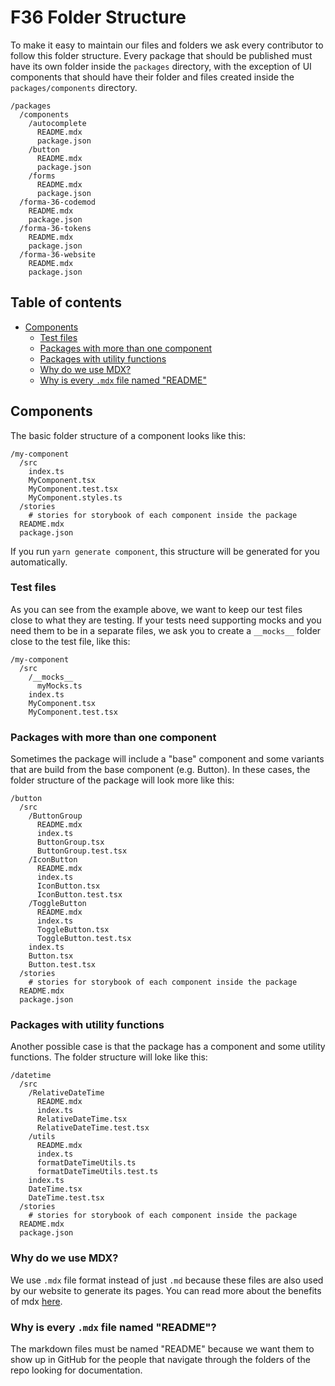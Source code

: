 # F36 Folder Structure

To make it easy to maintain our files and folders we ask every contributor to follow this folder structure.
Every package that should be published must have its own folder inside the `packages` directory,
with the exception of UI components that should have their folder and files created inside the `packages/components` directory.

```
/packages
  /components
    /autocomplete
      README.mdx
      package.json
    /button
      README.mdx
      package.json
    /forms
      README.mdx
      package.json
  /forma-36-codemod
    README.mdx
    package.json
  /forma-36-tokens
    README.mdx
    package.json
  /forma-36-website
    README.mdx
    package.json
```

## Table of contents

- [Components](#components)
  - [Test files](#test-files)
  - [Packages with more than one component](#packages-with-more-than-one-component)
  - [Packages with utility functions](#packages-with-utility-functions)
  - [Why do we use MDX?](#why-do-we-use-mdx)
  - [Why is every `.mdx` file named "README"](#why-is-every-mdx-file-named-readme)

## Components

The basic folder structure of a component looks like this:

```
/my-component
  /src
    index.ts
    MyComponent.tsx
    MyComponent.test.tsx
    MyComponent.styles.ts
  /stories
    # stories for storybook of each component inside the package
  README.mdx
  package.json
```

If you run `yarn generate component`, this structure will be generated for you automatically.

### Test files

As you can see from the example above, we want to keep our test files close to what they are testing.
If your tests need supporting mocks and you need them to be in a separate files, we ask you to create a `__mocks__` folder close to the test file,
like this:

```
/my-component
  /src
    /__mocks__
      myMocks.ts
    index.ts
    MyComponent.tsx
    MyComponent.test.tsx
```

### Packages with more than one component

Sometimes the package will include a "base" component and some variants that are build from the base component (e.g. Button).
In these cases, the folder structure of the package will look more like this:

```
/button
  /src
    /ButtonGroup
      README.mdx
      index.ts
      ButtonGroup.tsx
      ButtonGroup.test.tsx
    /IconButton
      README.mdx
      index.ts
      IconButton.tsx
      IconButton.test.tsx
    /ToggleButton
      README.mdx
      index.ts
      ToggleButton.tsx
      ToggleButton.test.tsx
    index.ts
    Button.tsx
    Button.test.tsx
  /stories
    # stories for storybook of each component inside the package
  README.mdx
  package.json
```

### Packages with utility functions

Another possible case is that the package has a component and some utility functions. The folder structure will loke like this:

```
/datetime
  /src
    /RelativeDateTime
      README.mdx
      index.ts
      RelativeDateTime.tsx
      RelativeDateTime.test.tsx
    /utils
      README.mdx
      index.ts
      formatDateTimeUtils.ts
      formatDateTimeUtils.test.ts
    index.ts
    DateTime.tsx
    DateTime.test.tsx
  /stories
    # stories for storybook of each component inside the package
  README.mdx
  package.json
```

### Why do we use MDX?

We use `.mdx` file format instead of just `.md` because these files are also used
by our website to generate its pages.
You can read more about the benefits of mdx [here](https://mdxjs.com/).

### Why is every `.mdx` file named "README"?

The markdown files must be named "README" because we want them to show up in GitHub
for the people that navigate through the folders of the repo looking for documentation.
